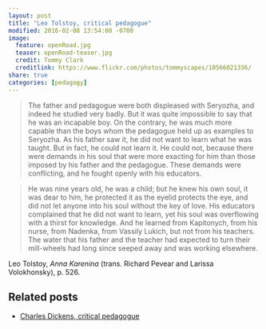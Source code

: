 ```yaml
---
layout: post
title: "Leo Tolstoy, critical pedagogue"
modified: 2016-02-08 13:54:00 -0700
image:
  feature: openRoad.jpg
  teaser: openRoad-teaser.jpg
  credit: Tommy Clark
  creditlink: https://www.flickr.com/photos/tommyscapes/10566021336/
share: true
categories: [pedagogy]
---
```


> The father and pedagogue were both displeased with Seryozha, and indeed he studied very badly. But it was quite impossible to say that he was an incapable boy. On the contrary, he was much more capable than the boys whom the pedagogue held up as examples to Seryozha. As his father saw it, he did not want to learn what he was taught. But in fact, he could not learn it. He could not, because there were demands in his soul that were more exacting for him than those imposed by his father and the pedagogue. These demands were conflicting, and he fought openly with his educators.

> He was nine years old, he was a child; but he knew his own soul, it was dear to him, he protected it as the eyelid protects the eye, and did not let anyone into his soul without the key of love. His educators complained that he did not want to learn, yet his soul was overflowing with a thirst for knowledge. And he learned from Kapitonych, from his nurse, from Nadenka, from Vassily Lukich, but not from his teachers. The water that his father and the teacher had expected to turn their mill-wheels had long since seeped away and was working elsewhere.

Leo Tolstoy, *Anna Karenina* (trans. Richard Pevear and Larissa Volokhonsky), p. 526.


## Related posts

- [Charles Dickens, critical pedagogue](http://kris.shaffermusic.com//2015/03/charles-dickens/)
